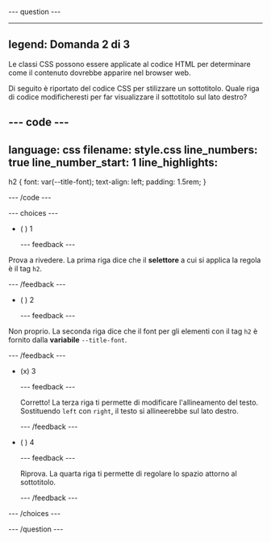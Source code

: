 \--- question ---

---

## legend: Domanda 2 di 3

Le classi CSS possono essere applicate al codice HTML per determinare come il contenuto dovrebbe apparire nel browser web.

Di seguito è riportato del codice CSS per stilizzare un sottotitolo. Quale riga di codice modificheresti per far visualizzare il sottotitolo sul lato destro?

## --- code ---

language: css
filename: style.css
line_numbers: true
line_number_start: 1
line_highlights:
-----------------------------------------------------

h2 {
font: var(--title-font);
text-align: left;
padding: 1.5rem;
}

\--- /code ---

\--- choices ---

- ( ) 1

  \--- feedback ---

Prova a rivedere. La prima riga dice che il **selettore** a cui si applica la regola è il tag `h2`.

\--- /feedback ---

- ( ) 2

  \--- feedback ---

Non proprio. La seconda riga dice che il font per gli elementi con il tag `h2` è fornito dalla **variabile** `--title-font`.

\--- /feedback ---

- (x) 3

  \--- feedback ---

  Corretto! La terza riga ti permette di modificare l'allineamento del testo. Sostituendo `left` con `right`, il testo si allineerebbe sul lato destro.

  \--- /feedback ---

- ( ) 4

  \--- feedback ---

  Riprova. La quarta riga ti permette di regolare lo spazio attorno al sottotitolo.

  \--- /feedback ---

\--- /choices ---

\--- /question ---
